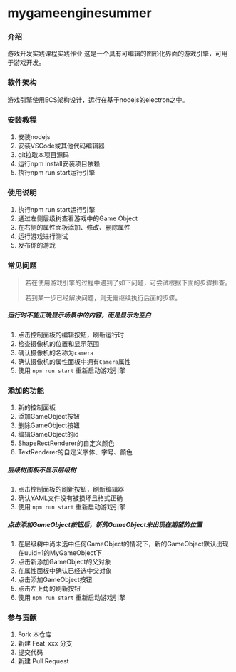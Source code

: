 # mygameenginesummer

### 介绍
游戏开发实践课程实践作业
这是一个具有可编辑的图形化界面的游戏引擎，可用于游戏开发。

### 软件架构
游戏引擎使用ECS架构设计，运行在基于nodejs的electron之中。


### 安装教程

1.  安装nodejs
2.  安装VSCode或其他代码编辑器
3.  git拉取本项目源码
4.  运行npm install安装项目依赖
5.  执行npm run start运行引擎

### 使用说明

1. 执行npm run start运行引擎
2. 通过左侧层级树查看游戏中的Game Object
3. 在右侧的属性面板添加、修改、删除属性
4. 运行游戏进行测试
5. 发布你的游戏

### 常见问题

>若在使用游戏引擎的过程中遇到了如下问题，可尝试根据下面的步骤排查。
> 
>若到某一步已经解决问题，则无需继续执行后面的步骤。

##### 运行时不能正确显示场景中的内容，而是显示为空白
1. 点击控制面板的编辑按钮，刷新运行时
2. 检查摄像机的位置和显示范围
3. 确认摄像机的名称为`camera`
4. 确认摄像机的属性面板中拥有`Camera`属性
5. 使用 `npm run start` 重新启动游戏引擎

### 添加的功能
1. 新的控制面板
2. 添加GameObject按钮
3. 删除GameObject按钮
4. 编辑GameObject的id
5. ShapeRectRenderer的自定义颜色
6. TextRenderer的自定义字体、字号、颜色

##### 层级树面板不显示层级树
1. 点击控制面板的刷新按钮，刷新编辑器
2. 确认YAML文件没有被损坏且格式正确
3. 使用 `npm run start` 重新启动游戏引擎

##### 点击添加GameObject按钮后，新的GameObject未出现在期望的位置
1. 在层级树中尚未选中任何GameObject的情况下，新的GameObject默认出现在uuid=1的MyGameObject下
2. 点击新添加GameObject的父对象
3. 在属性面板中确认已经选中父对象
4. 点击添加GameObject按钮
5. 点击左上角的刷新按钮
6. 使用 `npm run start` 重新启动游戏引擎

### 参与贡献

1.  Fork 本仓库
2.  新建 Feat_xxx 分支
3.  提交代码
4.  新建 Pull Request
